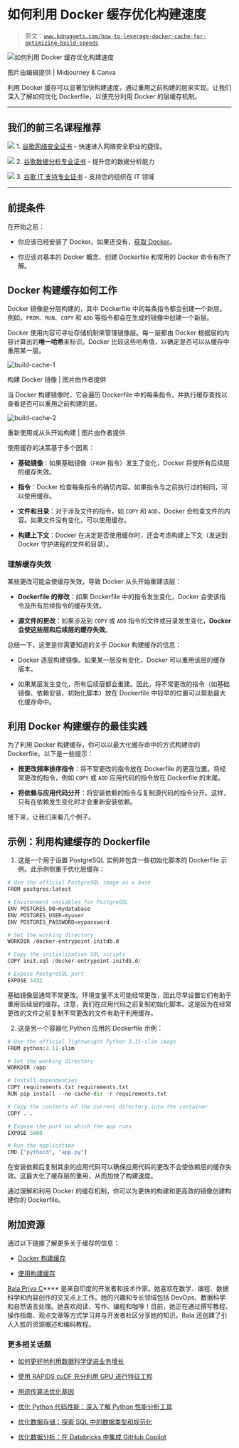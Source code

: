 # 如何利用 Docker 缓存优化构建速度

> 原文：[`www.kdnuggets.com/how-to-leverage-docker-cache-for-optimizing-build-speeds`](https://www.kdnuggets.com/how-to-leverage-docker-cache-for-optimizing-build-speeds)

![如何利用 Docker 缓存优化构建速度](img/ae994ea03b207d5b88fa192f562e5e06.png)

图片由编辑提供 | Midjourney & Canva

利用 Docker 缓存可以显著加快构建速度，通过重用之前构建的层来实现。让我们深入了解如何优化 Dockerfile，以便充分利用 Docker 的层缓存机制。

* * *

## 我们的前三名课程推荐

![](img/0244c01ba9267c002ef39d4907e0b8fb.png) 1\. [谷歌网络安全证书](https://www.kdnuggets.com/google-cybersecurity) - 快速进入网络安全职业的捷径。

![](img/e225c49c3c91745821c8c0368bf04711.png) 2\. [谷歌数据分析专业证书](https://www.kdnuggets.com/google-data-analytics) - 提升您的数据分析能力

![](img/0244c01ba9267c002ef39d4907e0b8fb.png) 3\. [谷歌 IT 支持专业证书](https://www.kdnuggets.com/google-itsupport) - 支持您的组织在 IT 领域

* * *

## 前提条件

在开始之前：

+   你应该已经安装了 Docker。如果还没有，[获取 Docker](https://docs.docker.com/get-docker/)。

+   你应该对基本的 Docker 概念、创建 Dockerfile 和常用的 Docker 命令有所了解。

## Docker 构建缓存如何工作

Docker 镜像是分层构建的，其中 Dockerfile 中的每条指令都会创建一个新层。例如，`FROM`、`RUN`、`COPY` 和 `ADD` 等指令都会在生成的镜像中创建一个新层。

Docker 使用内容可寻址存储机制来管理镜像层。每一层都由 Docker 根据层的内容计算出的**唯一哈希**来标识。Docker 比较这些哈希值，以确定是否可以从缓存中重用某一层。

![build-cache-1](img/379ad70193c5f463402fac9847b40323.png)

构建 Docker 镜像 | 图片由作者提供

当 Docker 构建镜像时，它会遍历 Dockerfile 中的每条指令，并执行缓存查找以查看是否可以重用之前构建的层。

![build-cache-2](img/2eb3be10a48670946130a610c06515b6.png)

重新使用或从头开始构建 | 图片由作者提供

使用缓存的决策基于多个因素：

+   **基础镜像**：如果基础镜像（`FROM` 指令）发生了变化，Docker 将使所有后续层的缓存失效。

+   **指令**：Docker 检查每条指令的确切内容。如果指令与之前执行过的相同，可以使用缓存。

+   **文件和目录**：对于涉及文件的指令，如 `COPY` 和 `ADD`，Docker 会检查文件的内容。如果文件没有变化，可以使用缓存。

+   **构建上下文**：Docker 在决定是否使用缓存时，还会考虑构建上下文（发送到 Docker 守护进程的文件和目录）。

### 理解缓存失效

某些更改可能会使缓存失效，导致 Docker 从头开始重建该层：

+   **Dockerfile 的修改**：如果 Dockerfile 中的指令发生变化，Docker 会使该指令及所有后续指令的缓存失效。

+   **源文件的更改**：如果涉及到 `COPY` 或 `ADD` 指令的文件或目录发生变化，**Docker 会使这些层和后续层的缓存失效**。

总结一下，这里是你需要知道的关于 Docker 构建缓存的信息：

+   Docker 逐层构建镜像。如果某一层没有变化，Docker 可以重用该层的缓存版本。

+   如果某层发生变化，所有后续层都会重建。因此，将不常更改的指令（如基础镜像、依赖安装、初始化脚本）放在 Dockerfile 中较早的位置可以帮助最大化缓存命中。

## 利用 Docker 构建缓存的最佳实践

为了利用 Docker 构建缓存，你可以以最大化缓存命中的方式构建你的 Dockerfile。以下是一些提示：

+   **按更改频率排序指令**：将不常更改的指令放在 Dockerfile 的更高位置。将经常更改的指令，例如 `COPY` 或 `ADD` 应用代码的指令放在 Dockerfile 的末尾。

+   **将依赖与应用代码分开**：将安装依赖的指令与复制源代码的指令分开。这样，只有在依赖发生变化时才会重新安装依赖。

接下来，让我们来看几个例子。

## 示例：利用构建缓存的 Dockerfile

1. 这是一个用于设置 PostgreSQL 实例并包含一些初始化脚本的 Dockerfile 示例。此示例侧重于优化层缓存：

```py
# Use the official PostgreSQL image as a base
FROM postgres:latest

# Environment variables for PostgreSQL
ENV POSTGRES_DB=mydatabase
ENV POSTGRES_USER=myuser
ENV POSTGRES_PASSWORD=mypassword

# Set the working directory
WORKDIR /docker-entrypoint-initdb.d

# Copy the initialization SQL scripts
COPY init.sql /docker-entrypoint-initdb.d/

# Expose PostgreSQL port
EXPOSE 5432 
```

基础镜像层通常不常更改。环境变量不太可能经常更改，因此尽早设置它们有助于重用后续层的缓存。注意，我们在应用代码之前复制初始化脚本。这是因为在经常更改的文件之前复制不常更改的文件有助于利用缓存。

2. 这是另一个容器化 Python 应用的 Dockerfile 示例：

```py
# Use the official lightweight Python 3.11-slim image
FROM python:3.11-slim

# Set the working directory
WORKDIR /app

# Install dependencies
COPY requirements.txt requirements.txt
RUN pip install --no-cache-dir -r requirements.txt

# Copy the contents of the current directory into the container
COPY . .

# Expose the port on which the app runs
EXPOSE 5000

# Run the application
CMD ["python3", "app.py"] 
```

在安装依赖后复制其余的应用代码可以确保应用代码的更改不会使依赖层的缓存失效。这最大化了缓存层的重用，从而加快了构建速度。

通过理解和利用 Docker 的缓存机制，你可以为更快的构建和更高效的镜像创建构建你的 Dockerfile。

## 附加资源

通过以下链接了解更多关于缓存的信息：

+   [Docker 构建缓存](https://docs.docker.com/build/cache/)

+   [使用构建缓存](https://docs.docker.com/guides/docker-concepts/building-images/using-the-build-cache/)

**[](https://twitter.com/balawc27)**[Bala Priya C](https://www.kdnuggets.com/wp-content/uploads/bala-priya-author-image-update-230821.jpg)**** 是来自印度的开发者和技术作家。她喜欢在数学、编程、数据科学和内容创作的交叉点上工作。她的兴趣和专长领域包括 DevOps、数据科学和自然语言处理。她喜欢阅读、写作、编程和咖啡！目前，她正在通过撰写教程、操作指南、观点文章等方式学习并与开发者社区分享她的知识。Bala 还创建了引人入胜的资源概述和编码教程。

### 更多相关话题

+   [如何更好地利用数据科学促进业务增长](https://www.kdnuggets.com/2022/08/better-leverage-data-science-business-growth.html)

+   [使用 RAPIDS cuDF 充分利用 GPU 进行特征工程](https://www.kdnuggets.com/2023/06/rapids-cudf-leverage-gpu-feature-engineering.html)

+   [用遗传算法优化基因](https://www.kdnuggets.com/2022/04/optimizing-genes-genetic-algorithm.html)

+   [优化 Python 代码性能：深入了解 Python 性能分析工具](https://www.kdnuggets.com/2023/02/optimizing-python-code-performance-deep-dive-python-profilers.html)

+   [优化数据存储：探索 SQL 中的数据类型和规范化](https://www.kdnuggets.com/optimizing-data-storage-exploring-data-types-and-normalization-in-sql)

+   [优化数据分析：在 Databricks 中集成 GitHub Copilot](https://www.kdnuggets.com/optimizing-data-analytics-integrating-github-copilot-in-databricks)

